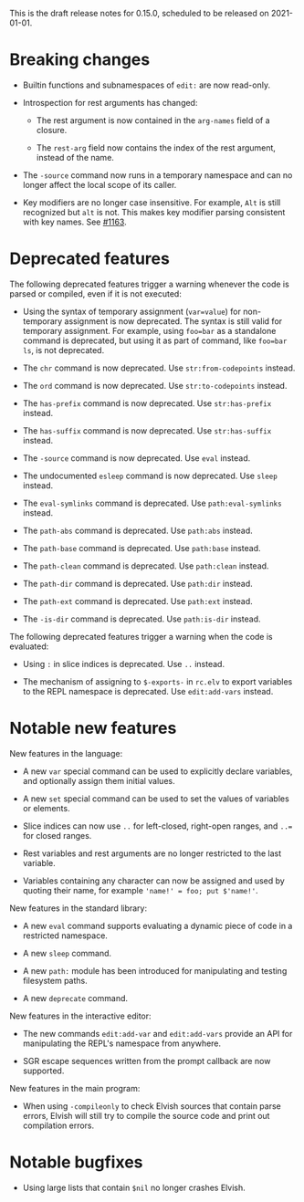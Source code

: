 This is the draft release notes for 0.15.0, scheduled to be released on
2021-01-01.

# Breaking changes

-   Builtin functions and subnamespaces of `edit:` are now read-only.

-   Introspection for rest arguments has changed:

    -   The rest argument is now contained in the `arg-names` field of a
        closure.

    -   The `rest-arg` field now contains the index of the rest argument,
        instead of the name.

-   The `-source` command now runs in a temporary namespace and can no longer
    affect the local scope of its caller.

-   Key modifiers are no longer case insensitive. For example, `Alt` is still
    recognized but `alt` is not. This makes key modifier parsing consistent with
    key names. See [#1163](https://b.elv.sh/1163).

# Deprecated features

The following deprecated features trigger a warning whenever the code is parsed
or compiled, even if it is not executed:

-   Using the syntax of temporary assignment (`var=value`) for non-temporary
    assignment is now deprecated. The syntax is still valid for temporary
    assignment. For example, using `foo=bar` as a standalone command is
    deprecated, but using it as part of command, like `foo=bar ls`, is not
    deprecated.

-   The `chr` command is now deprecated. Use `str:from-codepoints` instead.

-   The `ord` command is now deprecated. Use `str:to-codepoints` instead.

-   The `has-prefix` command is now deprecated. Use `str:has-prefix` instead.

-   The `has-suffix` command is now deprecated. Use `str:has-suffix` instead.

-   The `-source` command is now deprecated. Use `eval` instead.

-   The undocumented `esleep` command is now deprecated. Use `sleep` instead.

-   The `eval-symlinks` command is deprecated. Use `path:eval-symlinks` instead.

-   The `path-abs` command is deprecated. Use `path:abs` instead.

-   The `path-base` command is deprecated. Use `path:base` instead.

-   The `path-clean` command is deprecated. Use `path:clean` instead.

-   The `path-dir` command is deprecated. Use `path:dir` instead.

-   The `path-ext` command is deprecated. Use `path:ext` instead.

-   The `-is-dir` command is deprecated. Use `path:is-dir` instead.

The following deprecated features trigger a warning when the code is evaluated:

-   Using `:` in slice indices is deprecated. Use `..` instead.

-   The mechanism of assigning to `$-exports-` in `rc.elv` to export variables
    to the REPL namespace is deprecated. Use `edit:add-vars` instead.

# Notable new features

New features in the language:

-   A new `var` special command can be used to explicitly declare variables, and
    optionally assign them initial values.

-   A new `set` special command can be used to set the values of variables or
    elements.

-   Slice indices can now use `..` for left-closed, right-open ranges, and `..=`
    for closed ranges.

-   Rest variables and rest arguments are no longer restricted to the last
    variable.

-   Variables containing any character can now be assigned and used by quoting
    their name, for example `'name!' = foo; put $'name!'`.

New features in the standard library:

-   A new `eval` command supports evaluating a dynamic piece of code in a
    restricted namespace.

-   A new `sleep` command.

-   A new `path:` module has been introduced for manipulating and testing
    filesystem paths.

-   A new `deprecate` command.

New features in the interactive editor:

-   The new commands `edit:add-var` and `edit:add-vars` provide an API for
    manipulating the REPL's namespace from anywhere.

-   SGR escape sequences written from the prompt callback are now supported.

New features in the main program:

-   When using `-compileonly` to check Elvish sources that contain parse errors,
    Elvish will still try to compile the source code and print out compilation
    errors.

# Notable bugfixes

-   Using large lists that contain `$nil` no longer crashes Elvish.
